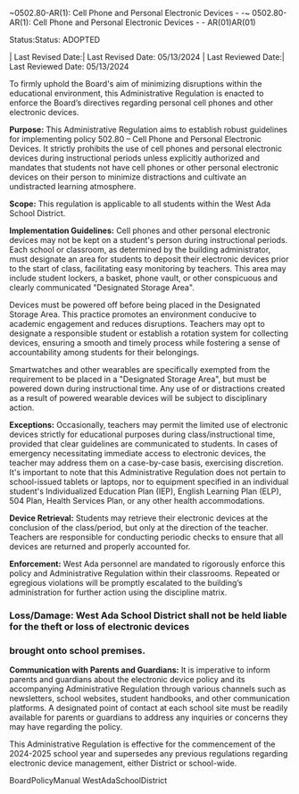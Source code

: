 ~0502.80-AR(1): Cell Phone and Personal Electronic Devices - -~
 0502.80-AR(1): Cell Phone and Personal Electronic Devices - -
AR(01)AR(01)


Status:Status: ADOPTED


| Last Revised Date:| Last Revised Date: 05/13/2024 | Last Reviewed Date:| Last Reviewed Date: 05/13/2024

To firmly uphold the Board's aim of minimizing disruptions within the educational environment, this Administrative
Regulation is enacted to enforce the Board’s directives regarding personal cell phones and other electronic devices.

**Purpose:** This Administrative Regulation aims to establish robust guidelines for implementing policy 502.80 – Cell
Phone and Personal Electronic Devices. It strictly prohibits the use of cell phones and personal electronic devices
during instructional periods unless explicitly authorized and mandates that students not have cell phones or other
personal electronic devices on their person to minimize distractions and cultivate an undistracted learning
atmosphere.

**Scope:** This regulation is applicable to all students within the West Ada School District.

**Implementation Guidelines:** Cell phones and other personal electronic devices may not be kept on a student's person
during instructional periods. Each school or classroom, as determined by the building administrator, must designate
an area for students to deposit their electronic devices prior to the start of class, facilitating easy monitoring by
teachers. This area may include student lockers, a basket, phone vault, or other conspicuous and clearly
communicated "Designated Storage Area".

Devices must be powered off before being placed in the Designated Storage Area. This practice promotes an
environment conducive to academic engagement and reduces disruptions. Teachers may opt to designate a
responsible student or establish a rotation system for collecting devices, ensuring a smooth and timely process while
fostering a sense of accountability among students for their belongings.

Smartwatches and other wearables are specifically exempted from the requirement to be placed in a "Designated
Storage Area", but must be powered down during instructional time. Any use of or distractions created as a result of
powered wearable devices will be subject to disciplinary action.

**Exceptions:** Occasionally, teachers may permit the limited use of electronic devices strictly for educational purposes
during class/instructional time, provided that clear guidelines are communicated to students. In cases of emergency
necessitating immediate access to electronic devices, the teacher may address them on a case-by-case basis,
exercising discretion. It's important to note that this Administrative Regulation does not pertain to school-issued
tablets or laptops, nor to equipment specified in an individual student's Individualized Education Plan (IEP), English
Learning Plan (ELP), 504 Plan, Health Services Plan, or any other health accommodations.

**Device Retrieval:** Students may retrieve their electronic devices at the conclusion of the class/period, but only at the
direction of the teacher. Teachers are responsible for conducting periodic checks to ensure that all devices are
returned and properly accounted for.

**Enforcement:** West Ada personnel are mandated to rigorously enforce this policy and Administrative Regulation
within their classrooms. Repeated or egregious violations will be promptly escalated to the building’s administration
for further action using the discipline matrix.

### Loss/Damage: West Ada School District shall not be held liable for the theft or loss of electronic devices

### brought onto school premises.

**Communication with Parents and Guardians:** It is imperative to inform parents and guardians about the electronic
device policy and its accompanying Administrative Regulation through various channels such as newsletters, school
websites, student handbooks, and other communication platforms. A designated point of contact at each school site
must be readily available for parents or guardians to address any inquiries or concerns they may have regarding the
policy.

This Administrative Regulation is effective for the commencement of the 2024-2025 school year and supersedes any
previous regulations regarding electronic device management, either District or school-wide.


BoardPolicyManual
WestAdaSchoolDistrict


